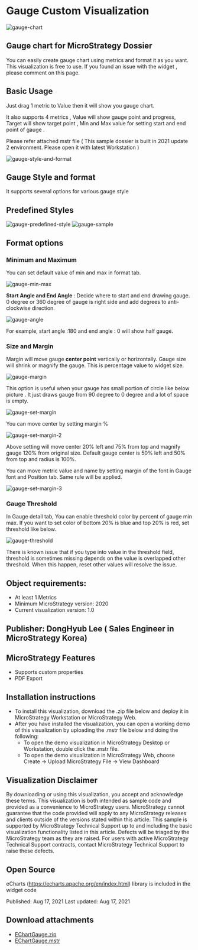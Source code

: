 # Gauge Custom Visualization

![gauge-chart](https://github.com/PrezSeah/galleryres/raw/main/microstrategy/gauge-custom-visualization/images/gauge-chart.jfif)

## Gauge chart for MicroStrategy Dossier
You can easily create gauge chart using metrics and format it as you want. 
This visualization is free to use. 
If you found an issue with the widget , please comment on this page. 

## Basic Usage
Just drag 1 metric to Value then it will show you gauge chart.

It also supports 4 metrics ,
Value will show gauge point and progress,
Target will show target point ,
Min and Max value for setting start and end point of gauge .

Please refer attached mstr file ( This sample dossier is built in 2021 update 2 environment. Please open it with latest Workstation )

![gauge-style-and-format](https://github.com/PrezSeah/galleryres/raw/main/microstrategy/gauge-custom-visualization/images/gauge-style-and-format.jfif)

## Gauge Style and format 
It supports several options for various gauge style

## Predefined Styles
![gauge-predefined-style](https://github.com/PrezSeah/galleryres/raw/main/microstrategy/gauge-custom-visualization/images/gauge-predefined-style.jfif)
![gauge-sample](https://github.com/PrezSeah/galleryres/raw/main/microstrategy/gauge-custom-visualization/images/gauge-sample.jfif)

## Format options

### Minimum and Maximum
You can set default value of min and max in format tab.

![gauge-min-max](https://github.com/PrezSeah/galleryres/raw/main/microstrategy/gauge-custom-visualization/images/gauge-min-max.jfif)

**Start Angle and End Angle** : Decide where to start and end drawing gauge. 
0 degree or 360 degree of gauge is right side and add degrees to anti-clockwise direction.

![gauge-angle](https://github.com/PrezSeah/galleryres/raw/main/microstrategy/gauge-custom-visualization/images/gauge-angle.jfif)

For example, start angle :180 and end angle : 0 will show half gauge.

### Size and Margin
Margin will move gauge **center point** vertically or horizontally. Gauge size will shrink or magnify the gauge. This is  percentage value to widget size.

![gauge-margin](https://github.com/PrezSeah/galleryres/raw/main/microstrategy/gauge-custom-visualization/images/gauge-margin.jfif)

This option is useful when your gauge has small portion of circle like below picture .
It just draws gauge from 90 degree to 0 degree and a lot of space is empty.

![gauge-set-margin](https://github.com/PrezSeah/galleryres/raw/main/microstrategy/gauge-custom-visualization/images/gauge-set-margin.jfif)

You can move center by setting margin % 

![gauge-set-margin-2](https://github.com/PrezSeah/galleryres/raw/main/microstrategy/gauge-custom-visualization/images/gauge-set-margin-2.jfif)

Above setting will move center 20% left and 75% from top and magnify gauge 120% from original size. 
Default gauge center is 50% left and 50% from top and radius is 100%.

You can move metric value and name by setting margin of the font in Gauge font and Position tab.  Same rule will be applied. 

![gauge-set-margin-3](https://github.com/PrezSeah/galleryres/raw/main/microstrategy/gauge-custom-visualization/images/gauge-set-margin-3.jfif)

### Gauge Threshold
In Gauge detail tab, You can enable threshold color by percent of gauge min max. 
If you want to set color of bottom 20% is blue and top 20% is red, set threshold like below.

![gauge-threshold](https://github.com/PrezSeah/galleryres/raw/main/microstrategy/gauge-custom-visualization/images/gauge-threshold.jfif)

There is known issue that if you type into value in the threshold field, threshold is sometimes missing depends on the value is overlapped other threshold. When this happen, reset other values will resolve the issue.

## Object requirements: 
- At least 1 Metrics 
- Minimum MicroStrategy version: 2020
- Current visualization version: 1.0

## Publisher: DongHyub Lee   ( Sales Engineer in  MicroStrategy Korea) 

## MicroStrategy Features
- Supports custom properties
- PDF Export 

## Installation instructions
- To install this visualization, download the .zip file below and deploy it in MicroStrategy Workstation or MicroStrategy Web.
- After you have installed the visualization, you can open a working demo of this visualization by uploading the .mstr file below and doing the following:
  - To open the demo visualization in MicroStrategy Desktop or Workstation, double click the .mstr file.
  - To open the demo visualization in MicroStrategy Web, choose Create -> Upload MicroStrategy File -> View Dashboard

## Visualization Disclaimer
By downloading or using this visualization, you accept and acknowledge these terms.
This visualization is both intended as sample code and provided as a convenience to MicroStrategy users. MicroStrategy cannot guarantee that the code provided will apply to any MicroStrategy releases and clients outside of the versions stated within this article. This sample is supported by MicroStrategy Technical Support up to and including the basic visualization functionality listed in this article. Defects will be triaged by the MicroStrategy team as they are raised. For users with active MicroStrategy Technical Support contracts, contact MicroStrategy Technical Support to raise these defects.

## Open Source
eCharts (https://echarts.apache.org/en/index.html) library is included in the widget code

Published: Aug 17, 2021
Last updated: Aug 17, 2021

## Download attachments
- [EChartGauge.zip](https://github.com/PrezSeah/galleryres/raw/main/microstrategy/gauge-custom-visualization/attachments/EChartGauge.zip)
- [EChartGauge.mstr](https://github.com/PrezSeah/galleryres/raw/main/microstrategy/gauge-custom-visualization/attachments/eChart-Gauge-Sample.mstr)
